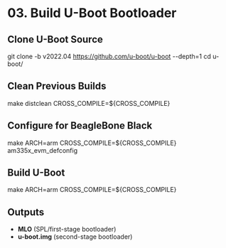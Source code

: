 # 03. Build U-Boot Bootloader

## Clone U-Boot Source

git clone -b v2022.04 https://github.com/u-boot/u-boot --depth=1
cd u-boot/

## Clean Previous Builds

make distclean CROSS_COMPILE=${CROSS_COMPILE}

## Configure for BeagleBone Black

make ARCH=arm CROSS_COMPILE=${CROSS_COMPILE} am335x_evm_defconfig

## Build U-Boot

make ARCH=arm CROSS_COMPILE=${CROSS_COMPILE}

## Outputs

- **MLO** (SPL/first-stage bootloader)  
- **u-boot.img** (second-stage bootloader)
